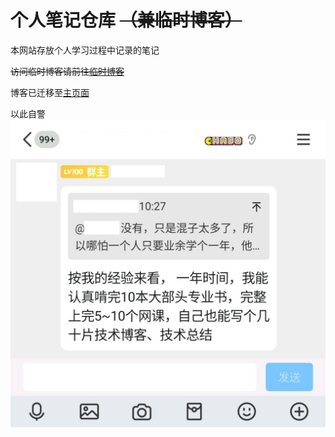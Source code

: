 # 个人笔记仓库 ~~（兼临时博客）~~

本网站存放个人学习过程中记录的笔记

~~访问临时博客请前往[临时博客](./blog/index.md)~~

博客已迁移至[主页面](https://chiyoyuki.uk)

以此自警  
![gal群主发言](./images/self-discipline.png)
